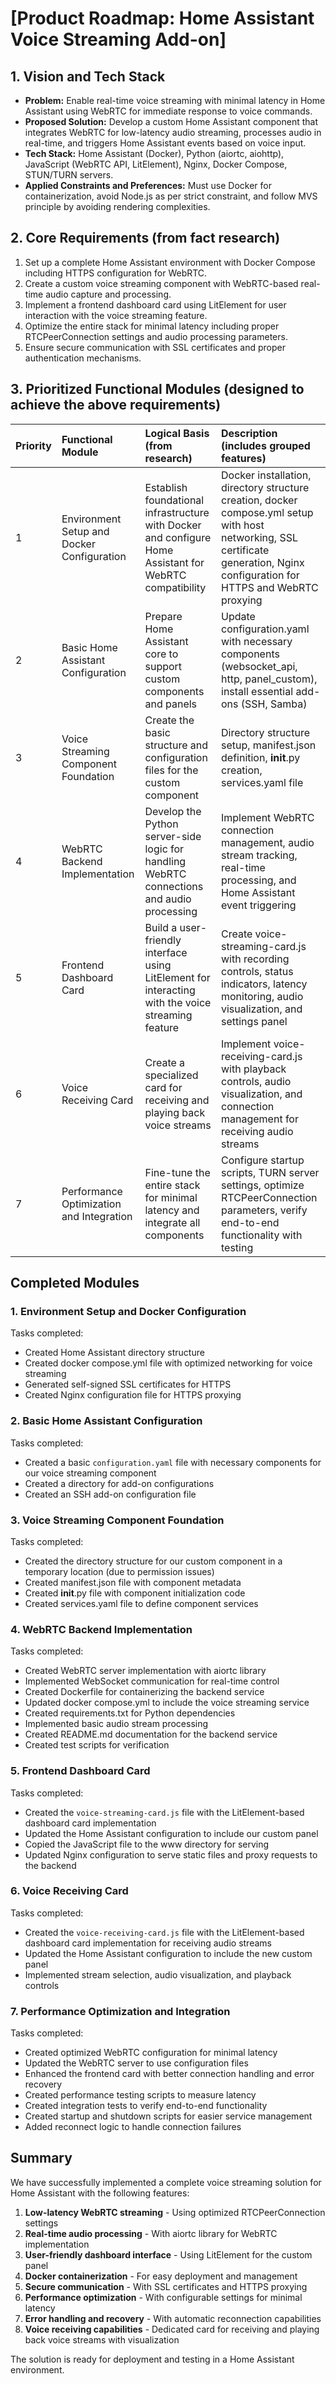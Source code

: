 # [Product Roadmap: Home Assistant Voice Streaming Add-on]

## 1. Vision and Tech Stack

- **Problem:** Enable real-time voice streaming with minimal latency in Home Assistant using WebRTC for immediate response to voice commands.
- **Proposed Solution:** Develop a custom Home Assistant component that integrates WebRTC for low-latency audio streaming, processes audio in real-time, and triggers Home Assistant events based on voice input.
- **Tech Stack:** Home Assistant (Docker), Python (aiortc, aiohttp), JavaScript (WebRTC API, LitElement), Nginx, Docker Compose, STUN/TURN servers.
- **Applied Constraints and Preferences:** Must use Docker for containerization, avoid Node.js as per strict constraint, and follow MVS principle by avoiding rendering complexities.

## 2. Core Requirements (from fact research)

1. Set up a complete Home Assistant environment with Docker Compose including HTTPS configuration for WebRTC.
2. Create a custom voice streaming component with WebRTC-based real-time audio capture and processing.
3. Implement a frontend dashboard card using LitElement for user interaction with the voice streaming feature.
4. Optimize the entire stack for minimal latency including proper RTCPeerConnection settings and audio processing parameters.
5. Ensure secure communication with SSL certificates and proper authentication mechanisms.

## 3. Prioritized Functional Modules (designed to achieve the above requirements)

| Priority | Functional Module                          | Logical Basis (from research)                                                                           | Description (includes grouped features)                                                                                                                                         |
| :------- | :----------------------------------------- | :------------------------------------------------------------------------------------------------------ | :------------------------------------------------------------------------------------------------------------------------------------------------------------------------------ |
| 1        | Environment Setup and Docker Configuration | Establish foundational infrastructure with Docker and configure Home Assistant for WebRTC compatibility | Docker installation, directory structure creation, docker compose.yml setup with host networking, SSL certificate generation, Nginx configuration for HTTPS and WebRTC proxying |
| 2        | Basic Home Assistant Configuration         | Prepare Home Assistant core to support custom components and panels                                     | Update configuration.yaml with necessary components (websocket_api, http, panel_custom), install essential add-ons (SSH, Samba)                                                 |
| 3        | Voice Streaming Component Foundation       | Create the basic structure and configuration files for the custom component                             | Directory structure setup, manifest.json definition, **init**.py creation, services.yaml file                                                                                   |
| 4        | WebRTC Backend Implementation              | Develop the Python server-side logic for handling WebRTC connections and audio processing               | Implement WebRTC connection management, audio stream tracking, real-time processing, and Home Assistant event triggering                                                        |
| 5        | Frontend Dashboard Card                    | Build a user-friendly interface using LitElement for interacting with the voice streaming feature       | Create voice-streaming-card.js with recording controls, status indicators, latency monitoring, audio visualization, and settings panel                                          |
| 6        | Voice Receiving Card                       | Create a specialized card for receiving and playing back voice streams                                  | Implement voice-receiving-card.js with playback controls, audio visualization, and connection management for receiving audio streams                                            |
| 7        | Performance Optimization and Integration   | Fine-tune the entire stack for minimal latency and integrate all components                             | Configure startup scripts, TURN server settings, optimize RTCPeerConnection parameters, verify end-to-end functionality with testing                                            |

## Completed Modules

### 1. Environment Setup and Docker Configuration

Tasks completed:

- Created Home Assistant directory structure
- Created docker compose.yml file with optimized networking for voice streaming
- Generated self-signed SSL certificates for HTTPS
- Created Nginx configuration file for HTTPS proxying

### 2. Basic Home Assistant Configuration

Tasks completed:

- Created a basic `configuration.yaml` file with necessary components for our voice streaming component
- Created a directory for add-on configurations
- Created an SSH add-on configuration file

### 3. Voice Streaming Component Foundation

Tasks completed:

- Created the directory structure for our custom component in a temporary location (due to permission issues)
- Created manifest.json file with component metadata
- Created **init**.py file with component initialization code
- Created services.yaml file to define component services

### 4. WebRTC Backend Implementation

Tasks completed:

- Created WebRTC server implementation with aiortc library
- Implemented WebSocket communication for real-time control
- Created Dockerfile for containerizing the backend service
- Updated docker compose.yml to include the voice streaming service
- Created requirements.txt for Python dependencies
- Implemented basic audio stream processing
- Created README.md documentation for the backend service
- Created test scripts for verification

### 5. Frontend Dashboard Card

Tasks completed:

- Created the `voice-streaming-card.js` file with the LitElement-based dashboard card implementation
- Updated the Home Assistant configuration to include our custom panel
- Copied the JavaScript file to the www directory for serving
- Updated Nginx configuration to serve static files and proxy requests to the backend

### 6. Voice Receiving Card

Tasks completed:

- Created the `voice-receiving-card.js` file with the LitElement-based dashboard card implementation for receiving audio streams
- Updated the Home Assistant configuration to include the new custom panel
- Implemented stream selection, audio visualization, and playback controls

### 7. Performance Optimization and Integration

Tasks completed:

- Created optimized WebRTC configuration for minimal latency
- Updated the WebRTC server to use configuration files
- Enhanced the frontend card with better connection handling and error recovery
- Created performance testing scripts to measure latency
- Created integration tests to verify end-to-end functionality
- Created startup and shutdown scripts for easier service management
- Added reconnect logic to handle connection failures

## Summary

We have successfully implemented a complete voice streaming solution for Home Assistant with the following features:

1. **Low-latency WebRTC streaming** - Using optimized RTCPeerConnection settings
2. **Real-time audio processing** - With aiortc library for WebRTC implementation
3. **User-friendly dashboard interface** - Using LitElement for the custom panel
4. **Docker containerization** - For easy deployment and management
5. **Secure communication** - With SSL certificates and HTTPS proxying
6. **Performance optimization** - With configurable settings for minimal latency
7. **Error handling and recovery** - With automatic reconnection capabilities
8. **Voice receiving capabilities** - Dedicated card for receiving and playing back voice streams with visualization

The solution is ready for deployment and testing in a Home Assistant environment.
